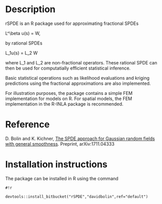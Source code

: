 # Description #
rSPDE is an R package used for approximating fractional SPDEs 

L^\beta u(s) = W,

by rational SPDEs 

L_1u(s) = L_2 W 

where L_1 and L_2 are non-fractional operators. These rational SPDE can then be used for computatially efficient statistical inference.

Basic statistical operations such as likelihood evaluations and kriging predictions using the fractional approximations are also implemented.

For illustration purposes, the package contains a simple FEM implementation for models on R. For spatial models, the FEM implementation in the R-INLA package is recommended.

# Reference #
D. Bolin and K. Kichner, [The SPDE approach for Gaussian random fields with general smoothness][ref]. Preprint, arXiv:1711.04333

# Installation instructions #
The package can be installed in R using the command
```
#!r

devtools::install_bitbucket("rSPDE","davidbolin",ref="default")
```

[ref]: https://arxiv.org/abs/1711.04333  "The SPDE approach for Gaussian random fields with general smoothness"